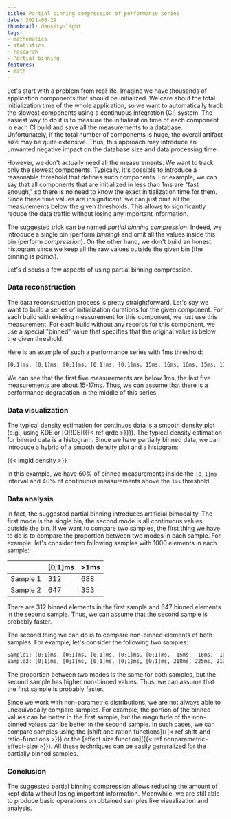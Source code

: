 ```yaml
---
title: Partial binning compression of performance series
date: 2021-06-29
thumbnail: density-light
tags:
- mathematics
- statistics
- research
- Partial binning
features:
- math
---
```


Let's start with a problem from real life.
Imagine we have thousands of application components that should be initialized.
We care about the total initialization time of the whole application,
  so we want to automatically track the slowest components using a continuous integration (CI) system.
The easiest way to do it is to measure the initialization time of each component in each CI build
  and save all the measurements to a database.
Unfortunately, if the total number of components is huge, the overall artifact size may be quite extensive.
Thus, this approach may introduce an unwanted negative impact on the database size and data processing time.

However, we don't actually need all the measurements.
We want to track only the slowest components.
Typically, it's possible to introduce a reasonable threshold that defines such components.
For example, we can say that all components that are initialized in less than 1ms are "fast enough,"
  so there is no need to know the exact initialization time for them.
Since these time values are insignificant, we can just omit all the measurements below the given thresholds.
This allows to significantly reduce the data traffic without losing any important information.

The suggested trick can be named *partial binning compression*.
Indeed, we introduce a single bin (perform *binning*) and
  omit all the values inside this bin (perform *compression*).
On the other hand, we don't build an honest histogram since we keep all the raw values outside the given bin
  (the binning is *partial*).

Let's discuss a few aspects of using partial binning compression.

<!--more-->

### Data reconstruction

The data reconstruction process is pretty straightforward.
Let's say we want to build a series of initialization durations for the given component.
For each build with existing measurement for this component, we just use this measurement.
For each build without any records for this component, we use a special "binned" value that specifies
  that the original value is below the given threshold.

Here is an example of such a performance series with 1ms threshold:

```txt
[0;1]ms, [0;1]ms, [0;1]ms, [0;1]ms, [0;1]ms, 15ms, 16ms, 16ms, 15ms, 17ms
```

We can see that the first five measurements are below 1ms, the last five measurements are about 15-17ms.
Thus, we can assume that there is a performance degradation in the middle of this series.

### Data visualization

The typical density estimation for continuos data is a smooth density plot
  (e.g., using KDE or [QRDE]({{< ref qrde >}})).
The typical density estimation for binned data is a histogram.
Since we have partially binned data, we can introduce a hybrid of a smooth density plot and a histogram:

{{< imgld density >}}

In this example, we have 60% of binned measurements inside the `[0;1]ms` interval and
  40% of continuous measurements above the `1ms` threshold.

### Data analysis

In fact, the suggested partial binning introduces artificial bimodality.
The first mode is the single bin, the second mode is all continuous values outside the bin.
If we want to compare two samples, the first thing we have to do
  is to compare the proportion between two modes in each sample.
For example, let's consider two following samples with 1000 elements in each sample:

|          | [0;1]ms | >1ms |
|:---------|:--------|:-----|
| Sample 1 | 312     | 688  |
| Sample 2 | 647     | 353  |

There are 312 binned elements in the first sample and 647 binned elements in the second sample.
Thus, we can assume that the second sample is probably faster.

The second thing we can do is to compare non-binned elements of both samples.
For example, let's consider the following two samples:

```txt
Sample1: [0;1]ms, [0;1]ms, [0;1]ms, [0;1]ms, [0;1]ms,  15ms,  16ms,  16ms,  15ms,  17ms
Sample2: [0;1]ms, [0;1]ms, [0;1]ms, [0;1]ms, [0;1]ms, 218ms, 225ms, 219ms, 224ms, 221ms
```

The proportion between two modes is the same for both samples,
  but the second sample has higher non-binned values.
Thus, we can assume that the first sample is probably faster.

Since we work with non-parametric distributions, we are not always able to unequivocally compare samples.
For example, the portion of the binned values can be better in the first sample,
  but the magnitude of the non-binned values can be better in the second sample.
In such cases, we can compare samples using the [shift and ration functions]({{< ref shift-and-ratio-functions >}})
  or the [effect size function]({{< ref nonparametric-effect-size >}}).
All these techniques can be easily generalized for the partially binned samples.

### Conclusion

The suggested partial binning compression allows reducing the amount of kept data without losing important information.
Meanwhile, we are still able to produce basic operations on obtained samples like visualization and analysis.
